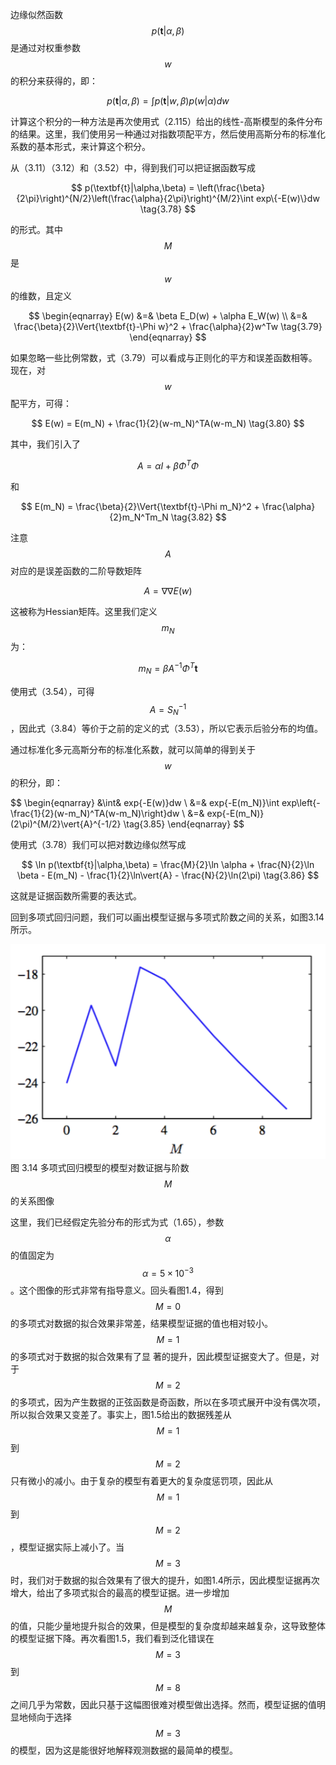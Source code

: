 边缘似然函数$$ p(\textbf{t}|\alpha,\beta) $$是通过对权重参数$$ w $$的积分来获得的，即：    

$$
p(\textbf{t}|\alpha,\beta) = \int p(\textbf{t}|w,\beta)p(w|\alpha)dw \tag{3.77}
$$

计算这个积分的一种方法是再次使用式（2.115）给出的线性-高斯模型的条件分布的结果。这里，我们使用另一种通过对指数项配平方，然后使用高斯分布的标准化系数的基本形式，来计算这个积分。    

从（3.11）（3.12）和（3.52）中，得到我们可以把证据函数写成

$$
p(\textbf{t}|\alpha,\beta) = \left(\frac{\beta}{2\pi}\right)^{N/2}\left(\frac{\alpha}{2\pi}\right)^{M/2}\int exp\{-E(w)\}dw \tag{3.78}
$$

的形式。其中$$ M $$是$$ w $$的维数，且定义

$$
\begin{eqnarray}
E(w) &=& \beta E_D(w) + \alpha E_W(w) \\
&=& \frac{\beta}{2}\Vert{\textbf{t}-\Phi w}^2 + \frac{\alpha}{2}w^Tw \tag{3.79}
\end{eqnarray}
$$

如果忽略一些比例常数，式（3.79）可以看成与正则化的平方和误差函数相等。现在，对$$ w $$配平方，可得：

$$
E(w) = E(m_N) + \frac{1}{2}(w-m_N)^TA(w-m_N) \tag{3.80}
$$

其中，我们引入了

$$
A = \alpha I + \beta \Phi^T\Phi \tag{3.81}
$$

和

$$
E(m_N) = \frac{\beta}{2}\Vert{\textbf{t}-\Phi m_N}^2 + \frac{\alpha}{2}m_N^Tm_N \tag{3.82}
$$

注意$$ A $$对应的是误差函数的二阶导数矩阵 

$$
A = \nabla\nabla E(w) \tag{3.83}
$$

这被称为Hessian矩阵。这里我们定义$$ m_N $$为：

$$
m_N = \beta A^{-1}\Phi^T\textbf{t} \tag{3.84}
$$

使用式（3.54），可得$$ A = S_N^{-1} $$，因此式（3.84）等价于之前的定义的式（3.53），所以它表示后验分布的均值。    

通过标准化多元高斯分布的标准化系数，就可以简单的得到关于$$ w $$的积分，即：    

$$
\begin{eqnarray}
&\int& exp{-E(w)\}dw \\
&=& exp\{-E(m_N)\}\int exp\left\{-\frac{1}{2}(w-m_N)^TA(w-m_N)\right\}dw \\
&=& exp\{-E(m_N)\}(2\pi)^{M/2}\vert{A}^{-1/2} \tag{3.85}
\end{eqnarray}
$$

使用式（3.78）我们可以把对数边缘似然写成    

$$
\ln p(\textbf{t}|\alpha,\beta) = \frac{M}{2}\ln \alpha + \frac{N}{2}\ln \beta - E(m_N) - \frac{1}{2}\ln\vert{A} - \frac{N}{2}\ln(2\pi) \tag{3.86}
$$

这就是证据函数所需要的表达式。    

回到多项式回归问题，我们可以画出模型证据与多项式阶数之间的关系，如图3.14所示。    

![图 3-14](images/model_evidence.png)      
图 3.14 多项式回归模型的模型对数证据与阶数$$ M $$的关系图像

这里，我们已经假定先验分布的形式为式（1.65），参数$$ \alpha $$的值固定为$$ \alpha = 5 × 10^{−3} $$。这个图像的形式非常有指导意义。回头看图1.4，得到$$ M = 0 $$的多项式对数据的拟合效果非常差，结果模型证据的值也相对较小。$$ M = 1 $$的多项式对于数据的拟合效果有了显 著的提升，因此模型证据变大了。但是，对于$$ M = 2
$$的多项式，因为产生数据的正弦函数是奇函数，所以在多项式展开中没有偶次项，所以拟合效果又变差了。事实上，图1.5给出的数据残差从$$ M = 1 $$到$$ M = 2 $$只有微小的减小。由于复杂的模型有着更大的复杂度惩罚项，因此从$$ M = 1 $$到$$ M = 2 $$，模型证据实际上减小了。当$$ M = 3 $$时，我们对于数据的拟合效果有了很大的提升，如图1.4所示，因此模型证据再次增大，给出了多项式拟合的最高的模型证据。进一步增加$$ M
$$的值，只能少量地提升拟合的效果，但是模型的复杂度却越来越复杂，这导致整体的模型证据下降。再次看图1.5，我们看到泛化错误在$$ M = 3 $$到$$ M = 8 $$之间几乎为常数，因此只基于这幅图很难对模型做出选择。然而，模型证据的值明显地倾向于选择$$ M = 3 $$的模型，因为这是能很好地解释观测数据的最简单的模型。     


